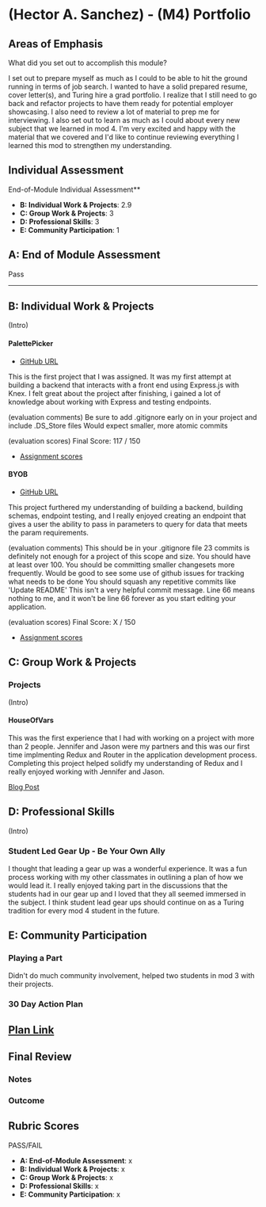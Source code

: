 # (Hector A. Sanchez) - (M4) Portfolio

## Areas of Emphasis

What did you set out to accomplish this module?

I set out to prepare myself as much as I could to be able to hit the ground running in terms of job search.
I wanted to have a solid prepared resume, cover letter(s), and Turing hire a grad portfolio. I realize that I still
need to go back and refactor projects to have them ready for potential employer showcasing.  I also need to review a lot of 
material to prep me for interviewing.  I also set out to learn as much as I could about every new subject 
that we learned in mod 4.  I'm very excited and happy with the material that we covered and I'd like to continue reviewing
everything I learned this mod to strengthen my understanding.

## Individual Assessment

End-of-Module Individual Assessment**
* **B: Individual Work & Projects**: 2.9
* **C: Group Work & Projects**: 3
* **D: Professional Skills**: 3
* **E: Community Participation**: 1

## A: End of Module Assessment

Pass

-----------------------

## B: Individual Work & Projects

(Intro)

#### PalettePicker

* [GitHub URL](https://github.com/hsanchez7934/hs-palette-picker)

This is the first project that I was assigned.  It was my first attempt at building a backend that
interacts with a front end using Express.js with Knex.  I felt great about the project after finishing, 
i gained a lot of knowledge about working with Express and testing endpoints.

(evaluation comments)
Be sure to add .gitignore early on in your project and include .DS_Store files
Would expect smaller, more atomic commits

(evaluation scores)
Final Score: 117 / 150
* [Assignment scores](https://github.com/turingschool/front-end-submissions-public/blob/master/1706/mod-4/palette-picker/hector-a-sanchez-palette-picker.md)

#### BYOB

* [GitHub URL](https://github.com/hsanchez7934/hs-palette-picker)

This project furthered my understanding of building a backend, building schemas, endpoint testing, and I really
enjoyed creating an endpoint that gives a user the ability to pass in parameters to query for data that meets the param requirements.

(evaluation comments)
This should be in your .gitignore file
23 commits is definitely not enough for a project of this scope and size. You should have at least over 100. You should be committing smaller changesets more frequently.
Would be good to see some use of github issues for tracking what needs to be done
You should squash any repetitive commits like 'Update README'
This isn't a very helpful commit message. Line 66 means nothing to me, and it won't be line 66 forever as you start editing your application.

(evaluation scores)
Final Score: X / 150
* [Assignment scores](https://github.com/turingschool/front-end-submissions-public/blob/master/1706/mod-4/byob/hector-byob.md)

## C: Group Work & Projects
### Projects

(Intro)

#### HouseOfVars

This was the first experience that I had with working on a project with more than 2 people.  Jennifer and Jason were my partners
and this was our first time implmenting Redux and Router in the application development process.  Completing this project
helped solidfy my understanding of Redux and I really enjoyed working with Jennifer and Jason.

[Blog Post](https://medium.com/@hsanchez7934/contributing-to-an-open-source-project-for-the-first-time-6f077a06d5bd)

## D: Professional Skills
(Intro)

### Student Led Gear Up - Be Your Own Ally

I thought that leading a gear up was a wonderful experience.  It was a fun process working with my
other classmates in outlining a plan of how we would lead it.  I really enjoyed taking part 
in the discussions that the students had in our gear up and I loved that they all seemed immersed in the subject.
I think student lead gear ups should continue on as a Turing tradition for every mod 4 student in the future.

## E: Community Participation

### Playing a Part

Didn't do much community involvement, helped two students in mod 3 with their projects.

### 30 Day Action Plan

[Plan Link](https://gist.github.com/hsanchez7934/4242d222f9a63c2cfc2892099ff63ccf)
------------------

## Final Review

### Notes

### Outcome

## Rubric Scores

PASS/FAIL

* **A: End-of-Module Assessment**: x
* **B: Individual Work & Projects**: x
* **C: Group Work & Projects**: x
* **D: Professional Skills**: x
* **E: Community Participation**: x
